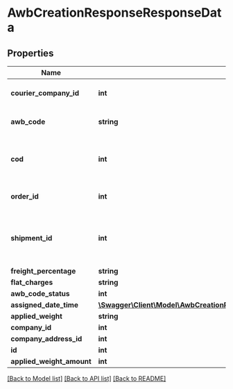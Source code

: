# AwbCreationResponseResponseData

## Properties
Name | Type | Description | Notes
------------ | ------------- | ------------- | -------------
**courier_company_id** | **int** | id of the courier company | [optional] 
**awb_code** | **string** | The AWB code generated | [optional] 
**cod** | **int** | If there is COD then response &#x3D;1, else it will be 0 | [optional] 
**order_id** | **int** | Order id as generated earlier | [optional] 
**shipment_id** | **int** | Shipment id as generated in the shipment section | [optional] 
**freight_percentage** | **string** |  | [optional] 
**flat_charges** | **string** |  | [optional] 
**awb_code_status** | **int** |  | [optional] 
**assigned_date_time** | [**\Swagger\Client\Model\AwbCreationResponseResponseDataAssignedDateTime**](AwbCreationResponseResponseDataAssignedDateTime.md) |  | [optional] 
**applied_weight** | **string** |  | [optional] 
**company_id** | **int** |  | [optional] 
**company_address_id** | **int** |  | [optional] 
**id** | **int** |  | [optional] 
**applied_weight_amount** | **int** |  | [optional] 

[[Back to Model list]](../README.md#documentation-for-models) [[Back to API list]](../README.md#documentation-for-api-endpoints) [[Back to README]](../README.md)


